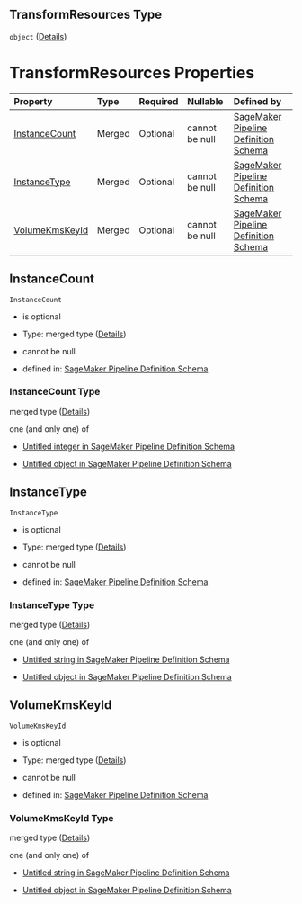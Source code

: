 ## TransformResources Type

`object` ([Details](pipeline-definition-definitions-transformstep-properties-arguments-properties-transformresources.md))

# TransformResources Properties

| Property                          | Type   | Required | Nullable       | Defined by                                                                                                                                                                                                                                                                                                 |
| :-------------------------------- | :----- | :------- | :------------- | :--------------------------------------------------------------------------------------------------------------------------------------------------------------------------------------------------------------------------------------------------------------------------------------------------------- |
| [InstanceCount](#instancecount)   | Merged | Optional | cannot be null | [SageMaker Pipeline Definition Schema](pipeline-definition-definitions-integerargumentvalue.md "https://github.com/jerrypeng7773/sagemaker-model-building-pipeline-definition-JSON-schema/schema/#/definitions/TransformStep/properties/Arguments/properties/TransformResources/properties/InstanceCount") |
| [InstanceType](#instancetype)     | Merged | Optional | cannot be null | [SageMaker Pipeline Definition Schema](pipeline-definition-definitions-stringargumentvalue.md "https://github.com/jerrypeng7773/sagemaker-model-building-pipeline-definition-JSON-schema/schema/#/definitions/TransformStep/properties/Arguments/properties/TransformResources/properties/InstanceType")   |
| [VolumeKmsKeyId](#volumekmskeyid) | Merged | Optional | cannot be null | [SageMaker Pipeline Definition Schema](pipeline-definition-definitions-stringargumentvalue.md "https://github.com/jerrypeng7773/sagemaker-model-building-pipeline-definition-JSON-schema/schema/#/definitions/TransformStep/properties/Arguments/properties/TransformResources/properties/VolumeKmsKeyId") |

## InstanceCount



`InstanceCount`

*   is optional

*   Type: merged type ([Details](pipeline-definition-definitions-integerargumentvalue.md))

*   cannot be null

*   defined in: [SageMaker Pipeline Definition Schema](pipeline-definition-definitions-integerargumentvalue.md "https://github.com/jerrypeng7773/sagemaker-model-building-pipeline-definition-JSON-schema/schema/#/definitions/TransformStep/properties/Arguments/properties/TransformResources/properties/InstanceCount")

### InstanceCount Type

merged type ([Details](pipeline-definition-definitions-integerargumentvalue.md))

one (and only one) of

*   [Untitled integer in SageMaker Pipeline Definition Schema](pipeline-definition-definitions-integerargumentvalue-oneof-0.md "check type definition")

*   [Untitled object in SageMaker Pipeline Definition Schema](pipeline-definition-definitions-getfunction.md "check type definition")

## InstanceType



`InstanceType`

*   is optional

*   Type: merged type ([Details](pipeline-definition-definitions-stringargumentvalue.md))

*   cannot be null

*   defined in: [SageMaker Pipeline Definition Schema](pipeline-definition-definitions-stringargumentvalue.md "https://github.com/jerrypeng7773/sagemaker-model-building-pipeline-definition-JSON-schema/schema/#/definitions/TransformStep/properties/Arguments/properties/TransformResources/properties/InstanceType")

### InstanceType Type

merged type ([Details](pipeline-definition-definitions-stringargumentvalue.md))

one (and only one) of

*   [Untitled string in SageMaker Pipeline Definition Schema](pipeline-definition-definitions-stringargumentvalue-oneof-0.md "check type definition")

*   [Untitled object in SageMaker Pipeline Definition Schema](pipeline-definition-definitions-getfunction.md "check type definition")

## VolumeKmsKeyId



`VolumeKmsKeyId`

*   is optional

*   Type: merged type ([Details](pipeline-definition-definitions-stringargumentvalue.md))

*   cannot be null

*   defined in: [SageMaker Pipeline Definition Schema](pipeline-definition-definitions-stringargumentvalue.md "https://github.com/jerrypeng7773/sagemaker-model-building-pipeline-definition-JSON-schema/schema/#/definitions/TransformStep/properties/Arguments/properties/TransformResources/properties/VolumeKmsKeyId")

### VolumeKmsKeyId Type

merged type ([Details](pipeline-definition-definitions-stringargumentvalue.md))

one (and only one) of

*   [Untitled string in SageMaker Pipeline Definition Schema](pipeline-definition-definitions-stringargumentvalue-oneof-0.md "check type definition")

*   [Untitled object in SageMaker Pipeline Definition Schema](pipeline-definition-definitions-getfunction.md "check type definition")
